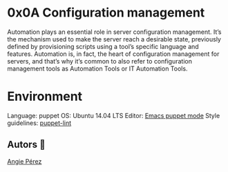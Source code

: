 # 0x0A Configuration management
Automation plays an essential role in server configuration management. It’s the mechanism used to make the server reach a desirable state, previously defined by provisioning scripts using a tool’s specific language and features. Automation is, in fact, the heart of configuration management for servers, and that’s why it’s common to also refer to configuration management tools as Automation Tools or IT Automation Tools.
# Environment
Language: puppet
OS: Ubuntu 14.04 LTS
Editor: [Emacs puppet mode](https://github.com/voxpupuli/puppet-mode)
Style guidelines: [puppet-lint](http://puppet-lint.com/)
## Autors :ribbon: ##
[Angie Pérez](https://twitter.com/xiommyperez)